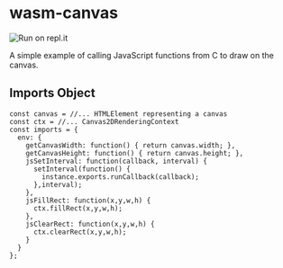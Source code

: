 # wasm-canvas
![![Run on repl.it](https://repl.it/badge/github/icositetrachoron-programmer/wasm-canvas)](https://repl.it/github/icositetrachoron-programmer/wasm-canvas)

A simple example of calling JavaScript functions from C to draw on the canvas.

## Imports Object
```
const canvas = //... HTMLElement representing a canvas
const ctx = //... Canvas2DRenderingContext
const imports = {
  env: {
    getCanvasWidth: function() { return canvas.width; },
    getCanvasHeight: function() { return canvas.height; },
    jsSetInterval: function(callback, interval) {
      setInterval(function() {
        instance.exports.runCallback(callback);
      },interval);
    },
    jsFillRect: function(x,y,w,h) {
      ctx.fillRect(x,y,w,h);
    },
    jsClearRect: function(x,y,w,h) {
      ctx.clearRect(x,y,w,h);
    }
  }
};
```
